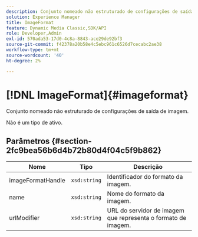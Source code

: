 ```yaml
---
description: Conjunto nomeado não estruturado de configurações de saída de imagem.
solution: Experience Manager
title: ImageFormat
feature: Dynamic Media Classic,SDK/API
role: Developer,Admin
exl-id: 570ada53-17d0-4c8a-8843-ace29de92bf3
source-git-commit: f42378a20b58e4c5ebc961c6526d7cecabc2ae38
workflow-type: tm+mt
source-wordcount: '40'
ht-degree: 2%

---
```


# [!DNL ImageFormat]{#imageformat}

Conjunto nomeado não estruturado de configurações de saída de imagem.

Não é um tipo de ativo.

## Parâmetros {#section-2fc9bea56b6d4b72b80d4f04c5f9b862}

| Nome | Tipo | Descrição |
|---|---|---|
| imageFormatHandle | `xsd:string` | Identificador do formato da imagem. |
| name | `xsd:string` | Nome do formato da imagem. |
| urlModifier | `xsd:string` | URL do servidor de imagem que representa o formato de imagem. |
